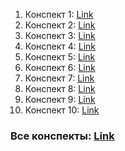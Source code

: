 1. Конспект 1: [Link](https://western-appeal-39b.notion.site/GenTech-1-Dec-4-2023-d111a67fee0d474d838419dc091d2c5d) 
2. Конспект 2: [Link](https://western-appeal-39b.notion.site/GenTech-2-Dec-11-2023-9d746fcab4f546588c9010ea91717ef5)
3. Конспект 3: [Link](https://western-appeal-39b.notion.site/GenTech-3-Dec-18-2023-3824a3ec2bb845b3937b7302a8040a93)
4. Конспект 4: [Link](https://western-appeal-39b.notion.site/GenTech-4-Jan-8-2024-3b9c75536b7e491da6016ffda4f0ab51)
5. Конспект 5: [Link](https://western-appeal-39b.notion.site/GenTech-5-Jan-15-2024-5b6c2620082f4f188e7dfa928ccea766)
6. Конспект 6: [Link](https://western-appeal-39b.notion.site/GenTech-6-Jan-22-2024-6465e1a03da14aea8b14e00df18ac268)
7. Конспект 7: [Link](https://western-appeal-39b.notion.site/GenTech-7-Jan-29-2024-e8ca4856817d43ccbff158fe7ead5105)
8. Конспект 8: [Link](https://western-appeal-39b.notion.site/GenTech-8-Feb-5-2024-894b432e94d34595b4f111b1e36ee153)
9. Конспект 9: [Link](https://western-appeal-39b.notion.site/GenTech-9-Feb-12-2024-6670431a1dd64cf6be9a541be3b414ea)
10. Конспект 10: [Link]()


### Все конспекты: [Link](https://western-appeal-39b.notion.site/GenTech-300523-e-be-e-qa-adbaf06c12a34858acea0cf177557844)


